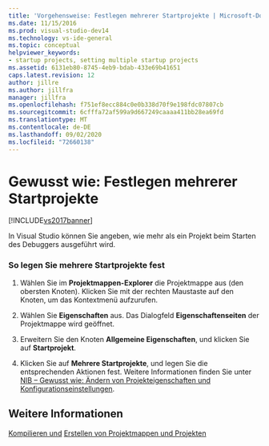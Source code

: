 ```yaml
---
title: 'Vorgehensweise: Festlegen mehrerer Startprojekte | Microsoft-Dokumentation'
ms.date: 11/15/2016
ms.prod: visual-studio-dev14
ms.technology: vs-ide-general
ms.topic: conceptual
helpviewer_keywords:
- startup projects, setting multiple startup projects
ms.assetid: 6131eb80-8745-4eb9-bdab-433e69b41651
caps.latest.revision: 12
author: jillre
ms.author: jillfra
manager: jillfra
ms.openlocfilehash: f751ef8ecc884c0e0b338d70f9e198fdc07807cb
ms.sourcegitcommit: 6cfffa72af599a9d667249caaaa411bb28ea69fd
ms.translationtype: MT
ms.contentlocale: de-DE
ms.lasthandoff: 09/02/2020
ms.locfileid: "72660138"
---
```

# <a name="how-to-set-multiple-startup-projects"></a>Gewusst wie: Festlegen mehrerer Startprojekte
[!INCLUDE[vs2017banner](../includes/vs2017banner.md)]

In Visual Studio können Sie angeben, wie mehr als ein Projekt beim Starten des Debuggers ausgeführt wird.

### <a name="to-set-multiple-startup-projects"></a>So legen Sie mehrere Startprojekte fest

1. Wählen Sie im **Projektmappen-Explorer** die Projektmappe aus (den obersten Knoten). Klicken Sie mit der rechten Maustaste auf den Knoten, um das Kontextmenü aufzurufen.

2. Wählen Sie **Eigenschaften** aus. Das Dialogfeld **Eigenschaftenseiten** der Projektmappe wird geöffnet.

3. Erweitern Sie den Knoten **Allgemeine Eigenschaften**, und klicken Sie auf **Startprojekt**.

4. Klicken Sie auf **Mehrere Startprojekte**, und legen Sie die entsprechenden Aktionen fest. Weitere Informationen finden Sie unter [NIB – Gewusst wie: Ändern von Projekteigenschaften und Konfigurationseinstellungen](https://msdn.microsoft.com/e7184bc5-2f2b-4b4f-aa9a-3ecfcbc48b67).

## <a name="see-also"></a>Weitere Informationen
 [Kompilieren und](../ide/compiling-and-building-in-visual-studio.md) [Erstellen von Projektmappen und Projekten](../ide/creating-solutions-and-projects.md)
